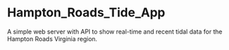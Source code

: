 # Hampton_Roads_Tide_App
A simple web server with API to show real-time and recent tidal data for the Hampton Roads Virginia region. 


